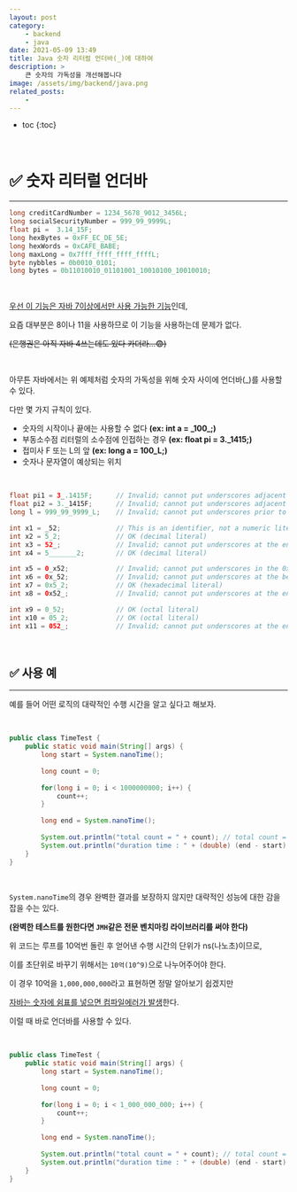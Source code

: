 ```yaml
---
layout: post
category:
    - backend
    - java
date: 2021-05-09 13:49
title: Java 숫자 리터럴 언더바(_)에 대하여
description: >
    큰 숫자의 가독성을 개선해봅니다
image: /assets/img/backend/java.png
related_posts:
    -
---
```


* toc
{:toc}
  
&nbsp;  

# ✅ 숫자 리터럴 언더바

---

```java
long creditCardNumber = 1234_5678_9012_3456L;
long socialSecurityNumber = 999_99_9999L;
float pi = 	3.14_15F;
long hexBytes = 0xFF_EC_DE_5E;
long hexWords = 0xCAFE_BABE;
long maxLong = 0x7fff_ffff_ffff_ffffL;
byte nybbles = 0b0010_0101;
long bytes = 0b11010010_01101001_10010100_10010010;
```

&nbsp;  

<u>우선 이 기능은 자바 7이상에서만 사용 가능한 기능</u>인데,

요즘 대부분은 8이나 11을 사용하므로 이 기능을 사용하는데 문제가 없다.

~~(은행권은 아직 자바 4쓰는데도 있다 카더라...😨)~~

&nbsp;  

아무튼 자바에서는 위 예제처럼 숫자의 가독성을 위해 숫자 사이에 언더바(\_)를 사용할 수 있다.

다만 몇 가지 규칙이 있다.

- 숫자의 시작이나 끝에는 사용할 수 없다 **(ex: int a = \_100\_;)**
- 부동소수점 리터럴의 소수점에 인접하는 경우 **(ex: float pi = 3.\_1415;)**
- 접미사 F 또는 L의 앞 **(ex: long a = 100\_L;)**
- 숫자나 문자열이 예상되는 위치

&nbsp;  

```java
float pi1 = 3_.1415F;      // Invalid; cannot put underscores adjacent to a decimal point
float pi2 = 3._1415F;      // Invalid; cannot put underscores adjacent to a decimal point
long l = 999_99_9999_L;    // Invalid; cannot put underscores prior to an L suffix

int x1 = _52;              // This is an identifier, not a numeric literal
int x2 = 5_2;              // OK (decimal literal)
int x3 = 52_;              // Invalid; cannot put underscores at the end of a literal
int x4 = 5_______2;        // OK (decimal literal)

int x5 = 0_x52;            // Invalid; cannot put underscores in the 0x radix prefix
int x6 = 0x_52;            // Invalid; cannot put underscores at the beginning of a number
int x7 = 0x5_2;            // OK (hexadecimal literal)
int x8 = 0x52_;            // Invalid; cannot put underscores at the end of a number

int x9 = 0_52;             // OK (octal literal)
int x10 = 05_2;            // OK (octal literal)
int x11 = 052_;            // Invalid; cannot put underscores at the end of a number
```

&nbsp;  

## ✅ 사용 예

---

예를 들어 어떤 로직의 대략적인 수행 시간을 알고 싶다고 해보자.

&nbsp;  

```java
public class TimeTest {
    public static void main(String[] args) {
        long start = System.nanoTime();
        
        long count = 0;
        
        for(long i = 0; i < 1000000000; i++) {
            count++;
        }
        
        long end = System.nanoTime();
        
        System.out.println("total count = " + count); // total count = 1000000000
        System.out.println("duration time : " + (double) (end - start) / 1000000000 + " s"); // duration time : 0.3019148 s
    }
}
```

&nbsp;  

`System.nanoTime`의 경우 완벽한 결과를 보장하지 않지만 대략적인 성능에 대한 감을 잡을 수는 있다.

**(완벽한 테스트를 원한다면 `JMH`같은 전문 벤치마킹 라이브러리를 써야 한다)**

위 코드는 루프를 10억번 돌린 후 얻어낸 수행 시간의 단위가 ns(나노초)이므로,

이를 초단위로 바꾸기 위해서는 `10억(10^9)`으로 나누어주어야 한다.

이 경우 10억을 `1,000,000,000`라고 표현하면 정말 알아보기 쉽겠지만

<u>자바는 숫자에 쉼표를 넣으면 컴파일에러가 발생</u>한다.

이럴 때 바로 언더바를 사용할 수 있다.

&nbsp;  

```java
public class TimeTest {
    public static void main(String[] args) {
        long start = System.nanoTime();
        
        long count = 0;
        
        for(long i = 0; i < 1_000_000_000; i++) {
            count++;
        }
        
        long end = System.nanoTime();
        
        System.out.println("total count = " + count); // total count = 1000000000
        System.out.println("duration time : " + (double) (end - start) / 1_000_000_000 + " s"); // duration time : 0.3019148 s
    }
}
```

&nbsp;  
